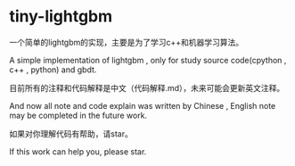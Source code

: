 # tiny-lightgbm
一个简单的lightgbm的实现，主要是为了学习c++和机器学习算法。

A simple implementation of lightgbm , only for study source code(cpython , c++ , python) and gbdt.

目前所有的注释和代码解释是中文（代码解释.md），未来可能会更新英文注释。

And now all note and code explain was written by Chinese , English note may be completed in the future work.

如果对你理解代码有帮助，请star。

If this work can help you, please star.